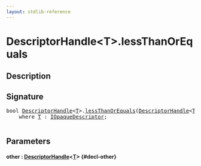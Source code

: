 ```yaml
---
layout: stdlib-reference
---
```


# DescriptorHandle\<T\>\.lessThanOrEquals

## Description





## Signature 

<pre>
<span class="code_keyword">bool</span> <a href="/stdlib-reference/types/descriptorhandle-0a/index" class="code_type">DescriptorHandle</a>&lt;<a href="/stdlib-reference/types/descriptorhandle-0a/index#typeparam-T" class="code_type">T</a>&gt;.<a href="/stdlib-reference/types/descriptorhandle-0a/lessthanorequals-48a">lessThanOrEquals</a>(<a href="/stdlib-reference/types/descriptorhandle-0a/index" class="code_type">DescriptorHandle</a>&lt;<a href="/stdlib-reference/types/descriptorhandle-0a/index#typeparam-T" class="code_type">T</a>&gt; <a href="/stdlib-reference/types/descriptorhandle-0a/lessthanorequals-48a#decl-other" class="code_param">other</a>)
    <span class='code_keyword'>where</span> <a href="/stdlib-reference/types/descriptorhandle-0a/index#typeparam-T" class="code_type">T</a> : <a href="/stdlib-reference/interfaces/iopaquedescriptor-017/index" class="code_type">IOpaqueDescriptor</a>;

</pre>

## Parameters

#### other  : [DescriptorHandle](/stdlib-reference/types/descriptorhandle-0a/index)\<[T](/stdlib-reference/types/descriptorhandle-0a/index#typeparam-T)\> {#decl-other}


